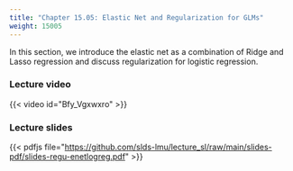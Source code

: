 ```yaml
---
title: "Chapter 15.05: Elastic Net and Regularization for GLMs"
weight: 15005
---
```

In this section, we introduce the elastic net as a combination of Ridge and Lasso regression and discuss regularization for logistic regression. 

<!--more-->

### Lecture video

{{< video id="Bfy_Vgxwxro" >}}

### Lecture slides

{{< pdfjs file="https://github.com/slds-lmu/lecture_sl/raw/main/slides-pdf/slides-regu-enetlogreg.pdf" >}}
